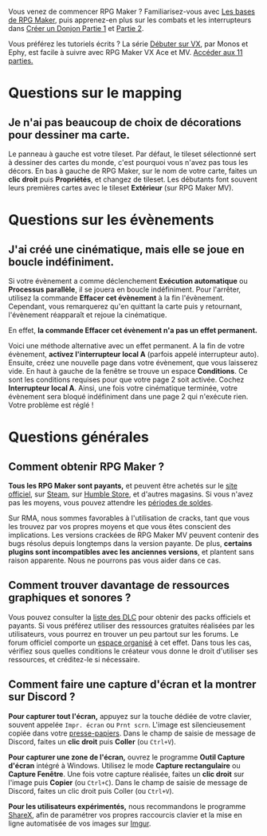 Vous venez de commencer RPG Maker ? Familiarisez-vous avec [Les bases de RPG Maker](https://www.youtube.com/watch?v=HKXL-0i7uAM), puis apprenez-en plus sur les combats et les interrupteurs dans [Créer un Donjon Partie 1](https://www.youtube.com/watch?v=yTmpdDe77C8) et [Partie 2](https://www.youtube.com/watch?v=zwNfO6HHfRo).

Vous préférez les tutoriels écrits ? La série [Débuter sur VX](http://www.rpg-maker.fr/tutoriels-192-debuter-sur-vx-01-creation-d-un-projet-et-premiere-carte.html), par Monos et Ephy, est facile à suivre avec RPG Maker VX Ace et MV. [Accéder aux 11 parties.](http://www.rpg-maker.fr/tutoriels-pour-rmvx.html)

# Questions sur le mapping

## Je n'ai pas beaucoup de choix de décorations pour dessiner ma carte.

Le panneau à gauche est votre tileset. Par défaut, le tileset sélectionné sert à dessiner des cartes du monde, c'est pourquoi vous n'avez pas tous les décors. En bas à gauche de RPG Maker, sur le nom de votre carte, faites un **clic droit** puis **Propriétés**, et changez de tileset. Les débutants font souvent leurs premières cartes avec le tileset **Extérieur** (sur RPG Maker MV).

# Questions sur les évènements

## J'ai créé une cinématique, mais elle se joue en boucle indéfiniment.

Si votre évènement a comme déclenchement **Exécution automatique** ou **Processus parallèle**, il se jouera en boucle indéfiniment. Pour l'arrêter, utilisez la commande **Effacer cet évènement** à la fin l'évènement. Cependant, vous remarquerez qu'en quittant la carte puis y retournant, l'évènement réapparaît et rejoue la cinématique.

En effet, **la commande Effacer cet évènement n'a pas un effet permanent.**

Voici une méthode alternative avec un effet permanent. A la fin de votre évènement, **activez l'interrupteur local A** (parfois appelé interrupteur auto). Ensuite, créez une nouvelle page dans votre évènement, que vous laisserez vide. En haut à gauche de la fenêtre se trouve un espace **Conditions**. Ce sont les conditions requises pour que votre page 2 soit activée. Cochez **Interrupteur local A**. Ainsi, une fois votre cinématique terminée, votre évènement sera bloqué indéfiniment dans une page 2 qui n'exécute rien. Votre problème est réglé !

# Questions générales

## Comment obtenir RPG Maker ?

**Tous les RPG Maker sont payants,** et peuvent être achetés sur le [site officiel](http://www.rpgmakerweb.com/products), sur [Steam](http://store.steampowered.com/search/?term=RPG+Maker), sur [Humble Store](https://www.humblebundle.com/store/search?sort=bestselling&search=RPG%20Maker), et d'autres magasins. Si vous n'avez pas les moyens, vous pouvez attendre les [périodes de soldes](https://isthereanydeal.com/game/rpgmakermv/history/).

Sur RMA, nous sommes favorables à l'utilisation de cracks, tant que vous les trouvez par vos propres moyens et que vous êtes conscient des implications. Les versions crackées de RPG Maker MV peuvent contenir des bugs résolus depuis longtemps dans la version payante. De plus, **certains plugins sont incompatibles avec les anciennes versions**, et plantent sans raison apparente. Nous ne pourrons pas vous aider dans ce cas.

## Comment trouver davantage de ressources graphiques et sonores ?

Vous pouvez consulter la [liste des DLC](http://www.rpgmakerweb.com/products/resources) pour obtenir des packs officiels et payants. Si vous préférez utiliser des ressources gratuites réalisées par les utilisateurs, vous pourrez en trouver un peu partout sur les forums. Le forum officiel comporte un [espace organisé](https://forums.rpgmakerweb.com/index.php?categories/resource-showcase.27/) à cet effet. Dans tous les cas, vérifiez sous quelles conditions le créateur vous donne le droit d'utiliser ses ressources, et créditez-le si nécessaire.

## Comment faire une capture d'écran et la montrer sur Discord ?

**Pour capturer tout l'écran,** appuyez sur la touche dédiée de votre clavier, souvent appelée `Impr. écran` ou `Prnt scrn`. L'image est silencieusement copiée dans votre [presse-papiers](https://fr.wikipedia.org/wiki/Presse-papier_(informatique)). Dans le champ de saisie de message de Discord, faites un **clic droit** puis **Coller** (ou `Ctrl+V`).

**Pour capturer une zone de l'écran,** ouvrez le programme **Outil Capture d'écran** intégré à Windows. Utilisez le mode **Capture rectangulaire** ou **Capture Fenêtre**. Une fois votre capture réalisée, faites un **clic droit** sur l'image puis **Copier** (ou `Ctrl+C`). Dans le champ de saisie de message de Discord, faites un clic droit puis Coller (ou `Ctrl+V`).

**Pour les utilisateurs expérimentés,** nous recommandons le programme [ShareX](https://getsharex.com/), afin de paramétrer vos propres raccourcis clavier et la mise en ligne automatisée de vos images sur [Imgur](https://imgur.com/).
